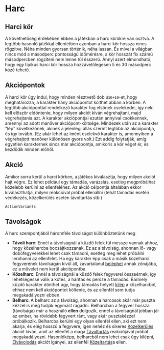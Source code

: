 # Harc

## Harci kör

A követhetőség érdekében ebben a játékban a harc körökre van osztva. A legtöbb hasonló játékkal ellentétben azonban a harci kör hossza nincs rögzítve. Néha minden gyorsan történik, néha lassan. És mivel a világban nincs mód a másodperc pontosságú időmérésre, a kör hosszát fix számú másodpercben rögzíteni nem lenne túl ésszerű. Annyi azért elmondható, hogy egy tipikus harci kör hossza hozzávetőlegesen 5 és 30 másodperc közé tehető.

## Akciópontok

A harci kör úgy indul, hogy minden résztvető dob `d10+10`-et, hogy meghatározza, a karakter hány akciópontot költhet abban a körben. A legtöbb akcióponttal rendelkező karakter fog elsőnek cselekedni, így neki kell először eldöntenie, hogy milyen akciót kíván végrehajtani, majd végrehajtania azt. A karakter akciópontjai ezután annyival csökkennek, amennyi az adott manőver akciópont-költsége. Mindezek után az a karakter "lép" következőnek, akinek a jelenlegi állás szerint legtöbb az akciópontja, és így tovább. (Ez akár lehet az imént cselekvő karakter is, amennyiben a végrehajtott manőver különösen gyors volt.) Ezt addig folytatják, amíg egyetlen karakternek sincs már akciópontja, amikoris a kör véget ér, és kezdődik minden előlről.

## Akció

Amikor sorra kerül a harci körben, a játékos kiválasztja, hogy milyen akciót hajt végre. Ez lehet például egy támadás, varázslás, esetleg megpróbálhat közelebb kerülni az ellenfeléhez. Az akció célpontja általában ekkor kiválaszthatja, milyen reakcióval próbál ellenállni (tehát támadás esetén védekezés, közelkerülés esetén távoltartás stb.)

`ActionVariants`

## Távolságok

A harc szempontjából háromféle távolságot különböztetünk meg:

* **Távoli harc**: Ennél a távolságnál a küzdő felek túl messze vannak ahhoz, hogy közelharcba bocsájtkozzanak. Ez az a távolság, ahonnan lő- vagy dobófegyverekkel lehet csak támadni, esetleg meg lehet próbálni lerohanni az ellenfelet. Ha egy karakter épp csak a másik közelharci fegyverének távolságán kívül áll, zavartalanul [beléphet](action:step-in) annak zónájába, ez a művelet nem kerül akciópontba.
* **Közelharc**: Ennél a távolságnál a küzdő felek fegyverei összeérnek, így lehetségessé válik a kötés, a hárítás és persze a támadás. Bármely küzdő karakter dönthet úgy, hogy támadás helyett [kilép](action:step-out) a közelharcból, ehhez nem kell akciópontot költenie, és az ellenfél sem tudja megakadályozni ebben.
* **Belharc**: A belharc az a távolság, ahonnan a harcosok akár már puszta kézzel is meg tudják egymást ragadni. Belharcban a fegyver hossza (távolsága) már a használó **ellen** dolgozik, ennél a távolságnál jobban jár az ember, ha rövidebb fegyvert ránt, vagy akár pusztakézzel próbálkozik. Belharcba kerülni egy olyan ellenfél ellen, aki ezt nem akarja, és elég hosszú a fegyvere, igen nehéz és sikeres [Közelkerülés](action:close-in) akciót kíván, amit az ellenfél a maga [Távoltartás](action:keep-away) reakciójával próbál megakadályozni. Hasonlóképp, belharcból nem lehet csak úgy kilépni, [Elvávolodás](action:disengage) akciót igányel, az ellenfél [Közeltartás](action:keep-close)a ellen.
